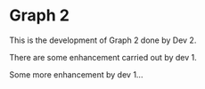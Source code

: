 # Graph 2

This is the development of Graph 2 done by Dev 2.

There are some enhancement carried out by dev 1.

Some more enhancement by dev 1...
